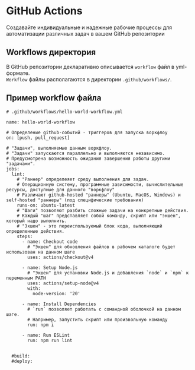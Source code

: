 # GitHub Actions

Создавайте индивидуальные и надежные рабочие процессы для автоматизации различных задач в вашем GitHub репозитории

## Workflows директория

В GitHub репозитории декларативно описывается `workflow` файл в yml-формате.  
`Workflow` файлы располагаются в директории `.github/workflows/`.

## Пример workflow файла
```yaml{numberLines: true}
# .github/workflows/hello-world-workflow.yml

name: hello-world-workflow

# Определение github-событий - триггеров для запуска воркфлоу
on: [push, pull_request]

# "Задачи", выполняемые данным воркфлоу.
# "Задачи" запускаются параллельно и выполняются независимо.
# Предусмотрена возможность ожидания завершения работы другими "задачами".
jobs:
  lint:
    # "Раннер" определеяет среду выполнения для задач.
    # Операционную систему, программные зависимости, вычислительные ресурсы, доступные для данного "воркфлоу"
    # Различают github-hosted "раннеры" (Ubuntu, MacOS, Windows) и self-hosted "раннеры" (под специфические требования)
    runs-on: ubuntu-latest
    # "Шаги" позволяют разбить сложные задачи на конкретные действия.
    # Каждый "шаг" представляет собой команду, скрипт или "экшен", который надо выполнить.
    # "Экшен" - это переиспользуемый блок кода, выполняющий определенные действия.
    steps:
      - name: Checkout code
        # "Экшен" для обновления файлов в рабочем каталоге будет использован на данном шаге
        uses: actions/checkout@v4

      - name: Setup Node.js
        # "Экшен" для установки Node.js и добавления `node` и `npm` к переменным PATH
        uses: actions/setup-node@v4
        with:
          node-version: '20'

      - name: Install Dependencies
        # `run` позволяет работать с сомандной оболочкой на данном шаге.
        # Например, запустить скрипт или произвольную команду
        run: npm i
        
      - name: Run ESLint
        run: npm run lint
      
      
  #build:
  #deploy:
```
